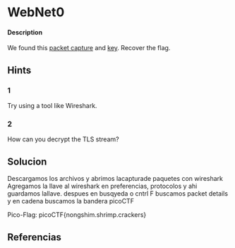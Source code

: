 # WebNet0

#### Description
We found this [packet capture](https://jupiter.challenges.picoctf.org/static/0c84d3636dd088d9fe4efd5d0d869a06/capture.pcap) and [key](https://jupiter.challenges.picoctf.org/static/0c84d3636dd088d9fe4efd5d0d869a06/picopico.key). Recover the flag.

## Hints
### 1
Try using a tool like Wireshark.
### 2
How can you decrypt the TLS stream?

## Solucion
Descargamos  los  archivos y abrimos lacapturade paquetes con wireshark
Agregamos la llave al wireshark en preferencias, protocolos y ahi  guardamos lallave.
despues en busqyeda  o  cntrl F buscamos  packet details y en cadena buscamos la bandera picoCTF


Pico-Flag: picoCTF{nongshim.shrimp.crackers}


## Referencias 
